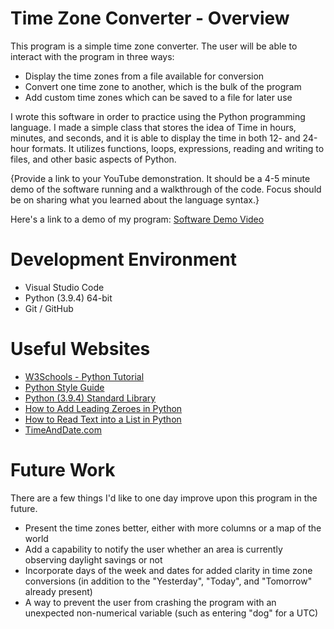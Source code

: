 # Time Zone Converter - Overview

This program is a simple time zone converter. The user will be able to interact with the program in three ways:

* Display the time zones from a file available for conversion
* Convert one time zone to another, which is the bulk of the program
* Add custom time zones which can be saved to a file for later use

I wrote this software in order to practice using the Python programming language. I made a simple class that stores the idea of Time in hours, minutes, and seconds, and it is able to display the time in both 12- and 24-hour formats. It utilizes functions, loops, expressions, reading and writing to files, and other basic aspects of Python.

{Provide a link to your YouTube demonstration.  It should be a 4-5 minute demo of the software running and a walkthrough of the code.  Focus should be on sharing what you learned about the language syntax.}

Here's a link to a demo of my program: [Software Demo Video](https://youtu.be/qqGa62OdPHo)

# Development Environment

* Visual Studio Code
* Python (3.9.4) 64-bit
* Git / GitHub

# Useful Websites

* [W3Schools - Python Tutorial](https://www.w3schools.com/python/default.asp)
* [Python Style Guide](https://www.python.org/dev/peps/)
* [Python (3.9.4) Standard Library](https://docs.python.org/3/library/)
* [How to Add Leading Zeroes in Python](https://www.kite.com/python/answers/how-to-add-leading-zeros-to-a-number-in-python)
* [How to Read Text into a List in Python](https://www.kite.com/python/answers/how-to-read-a-text-file-into-a-list-in-python)
* [TimeAndDate.com](https://www.timeanddate.com/)

# Future Work

There are a few things I'd like to one day improve upon this program in the future.

* Present the time zones better, either with more columns or a map of the world
* Add a capability to notify the user whether an area is currently observing daylight savings or not
* Incorporate days of the week and dates for added clarity in time zone conversions (in addition to the "Yesterday", "Today", and "Tomorrow" already present)
* A way to prevent the user from crashing the program with an unexpected non-numerical variable (such as entering "dog" for a UTC)